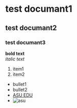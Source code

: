 # test documant1
## test documant2
### test documant3
**bold text**  
_italic text_
1. item1
2. item2
- bullet1
- bullet2
- [ASU EDU](https://www.asu.edu.jo/en/Pages/default.aspx)
- ![asu](https://www.google.com/imgres?imgurl=https%3A%2F%2Fadmission.asu.edu.jo%2Flanding%2Fassets%2Fmedia%2Fimage%2FLOGO-01.png&tbnid=tOQR0hylx2N_8M&vet=12ahUKEwijl5eJ3M-CAxUomf0HHVIpBOAQMygAegQIARAv..i&imgrefurl=https%3A%2F%2Fadmission.asu.edu.jo%2Flanding%2Feservicesguid.aspx&docid=isszHmIwX4uFbM&w=500&h=252&q=edugate%20asu&ved=2ahUKEwijl5eJ3M-CAxUomf0HHVIpBOAQMygAegQIARAv)
